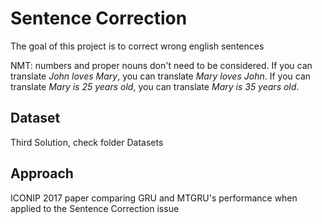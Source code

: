 # Sentence Correction
The goal of this project is to correct wrong english sentences

NMT: numbers and proper nouns don't need to be considered. If you can translate *John loves Mary*, you can translate *Mary loves John*. If you can translate *Mary is 25 years old*, you can translate *Mary is 35 years old*.

## Dataset
Third Solution, check folder Datasets

## Approach
ICONIP 2017 paper comparing GRU and MTGRU's performance when applied to the Sentence Correction issue
